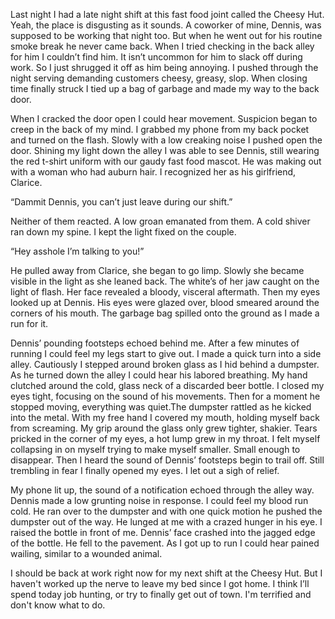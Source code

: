    Last night I had a late night shift at this fast food joint called the Cheesy Hut. Yeah, the place is disgusting as it sounds. A coworker of mine, Dennis, was supposed to be working that night too. But when he went out for his routine smoke break he never came back. When I tried checking in the back alley for him I couldn’t find him. It isn’t uncommon for him to slack off during work. So I just shrugged it off as him being annoying. I pushed through the night serving demanding customers cheesy, greasy, slop. When closing time finally struck I tied up a bag of garbage and made my way to the back door. 

   When I cracked the door open I could hear movement. Suspicion began to creep in the back of my mind. I grabbed my phone from my back pocket and turned on the flash. Slowly with a low creaking noise I pushed open the door. Shining my light down the alley I was able to see Dennis, still wearing the red t-shirt uniform with our gaudy fast food mascot. He was making out with a woman who had auburn hair. I recognized her as his girlfriend, Clarice.

“Dammit Dennis, you can’t just leave during our shift.”

Neither of them reacted. A low groan emanated from them. A cold shiver ran down my spine. I kept the light fixed on the couple.

“Hey asshole I’m talking to you!”

   He pulled away from Clarice, she began to go limp. Slowly she became visible in the light as she leaned back. The white’s of her jaw caught on the light of flash. Her face revealed a bloody, visceral aftermath. Then my eyes looked up at Dennis. His eyes were glazed over, blood smeared around the corners of his mouth. The garbage bag spilled onto the ground as I made a run for it. 

   Dennis’ pounding footsteps echoed behind me. After a few minutes of running I could feel my legs start to give out. I made a quick turn into a side alley. Cautiously I stepped around broken glass as I hid behind a dumpster. As he turned down the alley I could hear his labored breathing. My hand clutched around the cold, glass neck of a discarded beer bottle. I closed my eyes tight, focusing on the sound of his movements. Then for a moment he stopped moving, everything was quiet.The dumpster rattled as he kicked into the metal. With my free hand I covered my mouth, holding myself back from screaming. My grip around the glass only grew tighter, shakier. Tears pricked in the corner of my eyes, a hot lump grew in my throat. I felt myself collapsing in on myself trying to make myself smaller. Small enough to disappear. Then I heard the sound of Dennis’ footsteps begin to trail off. Still trembling in fear I finally opened my eyes. I let out a sigh of relief. 

   My phone lit up, the sound of a notification echoed through the alley way. Dennis made a low grunting noise in response. I could feel my blood run cold. He ran over to the dumpster and with one quick motion he pushed the dumpster out of the way. He lunged at me with a crazed hunger in his eye. I raised the bottle in front of me. Dennis’ face crashed into the jagged edge of the bottle. He fell to the pavement. As I got up to run I could hear pained wailing, similar to a wounded animal. 

   I should be back at work right now for my next shift at the Cheesy Hut. But I haven't worked up the nerve to leave my bed since I got home. I think I’ll spend today job hunting, or try to finally get out of town. I'm terrified and don't know what to do.